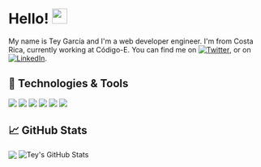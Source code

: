# Hello! <img src="https://raw.githubusercontent.com/MartinHeinz/MartinHeinz/master/wave.gif" width="30px">

My name is Tey García and I'm a web developer engineer. I'm from Costa Rica, currently working at Código-E. You can find me on [![Twitter][1.2]][1], or on [![LinkedIn][3.2]][3].

## 🔧 Technologies & Tools
![](https://img.shields.io/badge/Node-informational?style=flat&logo=node.js&color=5f5f5f&logoColor=80bd01)
![](https://img.shields.io/badge/JavaScript-informational?style=flat&logo=javascript&color=5f5f5f&logoColor=f7df4b)
![](https://img.shields.io/badge/Vue-informational?style=flat&logo=vue.js&color=5f5f5f&logoColor=00c180)
![](https://img.shields.io/badge/Serverless-informational?style=flat&logo=serverless&color=5f5f5f&logoColor=f15953)
![](https://img.shields.io/badge/Lambda-informational?style=flat&logo=amazon-aws&color=5f5f5f&logoColor=f7a800)
![](https://img.shields.io/badge/MySQL-informational?style=flat&logo=mysql&color=5f5f5f&logoColor=00618a)

## &#x1f4c8; GitHub Stats

<img align="center" src="https://github-readme-stats.vercel.app/api/top-langs/?username=Tgarcia7&hide=coldfusion&title_color=ffffff&text_color=c9cacc&icon_color=2bbc8a&bg_color=1d1f21" /> <img align="center" src="https://github-readme-stats.vercel.app/api?username=Tgarcia7&show_icons=true&line_height=27&count_private=true&title_color=ffffff&text_color=c9cacc&icon_color=2bbc8a&bg_color=1d1f21" alt="Tey's GitHub Stats" />
<!-- links to social media icons -->

<!-- icons with padding -->

[1.1]: http://i.imgur.com/tXSoThF.png (twitter icon with padding)
[2.1]: http://i.imgur.com/0o48UoR.png (github icon with padding)

<!-- icons without padding -->

[1.2]: http://i.imgur.com/wWzX9uB.png (twitter icon without padding)
[3.2]: https://raw.githubusercontent.com/MartinHeinz/MartinHeinz/master/linkedin-3-16.png (LinkedIn icon without padding)


<!-- links to your social media accounts -->

[1]: https://twitter.com/Tey_Miranda
[3]: https://www.linkedin.com/in/tey/

